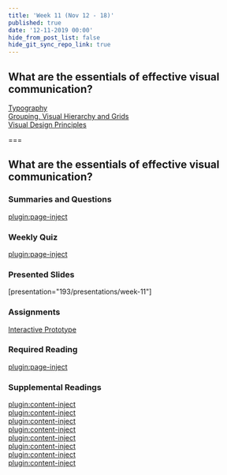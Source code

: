 ```yaml
---
title: 'Week 11 (Nov 12 - 18)'
published: true
date: '12-11-2019 00:00'
hide_from_post_list: false
hide_git_sync_repo_link: true
---
```


## What are the essentials of effective visual communication?  
[Typography](../../presentations/week-11?target=_blank#/week-11-6)  
[Grouping, Visual Hierarchy and Grids](../../presentations/week-11?target=_blank#/week-11-24)  
[Visual Design Principles](../../presentations/week-11?target=_blank#/week-11-38)  

===

## **What are the essentials of effective visual communication?**

### Summaries and Questions  
[plugin:page-inject](../../canvaslms-assignments/one-minute-summaries/week-11)

### Weekly Quiz
[plugin:page-inject](../../canvaslms-assignments/weekly-review-quizzes/week-11)  

### Presented Slides  
[presentation="193/presentations/week-11"]

### Assignments
[Interactive Prototype](https://canvas.sfu.ca/courses/47119/assignments/387246)  

### Required Reading  
[plugin:page-inject](../../weekly-readings/week-11)

### Supplemental Readings  
[plugin:content-inject](../../ux-techniques-guide/what-are-the-essentials-of-effective-visual-communication/color)  
[plugin:content-inject](../../ux-techniques-guide/what-are-the-essentials-of-effective-visual-communication/grids)  
[plugin:content-inject](../../ux-techniques-guide/what-are-the-essentials-of-effective-visual-communication/hierarchy)  
[plugin:content-inject](../../ux-techniques-guide/what-are-the-essentials-of-effective-visual-communication/icons)  
[plugin:content-inject](../../ux-techniques-guide/what-are-the-essentials-of-effective-visual-communication/layout)  
[plugin:content-inject](../../ux-techniques-guide/what-are-the-essentials-of-effective-visual-communication/typography)  
[plugin:content-inject](../../ux-techniques-guide/what-are-the-essentials-of-effective-visual-communication/visual-design-principles)  
[plugin:content-inject](../../ux-techniques-guide/what-are-the-essentials-of-effective-visual-communication/visual-interface-design)  
